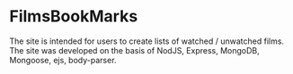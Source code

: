 # FilmsBookMarks
The site is intended for users to create lists of watched / unwatched films. The site was developed on the basis of NodJS, Express, MongoDB, Mongoose, ejs, body-parser.
